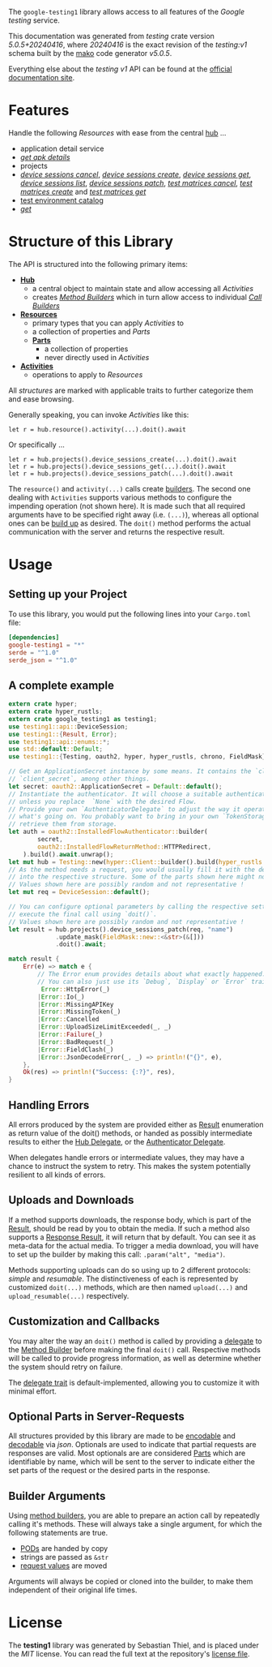 <!---
DO NOT EDIT !
This file was generated automatically from 'src/generator/templates/api/README.md.mako'
DO NOT EDIT !
-->
The `google-testing1` library allows access to all features of the *Google testing* service.

This documentation was generated from *testing* crate version *5.0.5+20240416*, where *20240416* is the exact revision of the *testing:v1* schema built by the [mako](http://www.makotemplates.org/) code generator *v5.0.5*.

Everything else about the *testing* *v1* API can be found at the
[official documentation site](https://firebase.google.com/docs/test-lab/).
# Features

Handle the following *Resources* with ease from the central [hub](https://docs.rs/google-testing1/5.0.5+20240416/google_testing1/Testing) ...

* application detail service
 * [*get apk details*](https://docs.rs/google-testing1/5.0.5+20240416/google_testing1/api::ApplicationDetailServiceGetApkDetailCall)
* projects
 * [*device sessions cancel*](https://docs.rs/google-testing1/5.0.5+20240416/google_testing1/api::ProjectDeviceSessionCancelCall), [*device sessions create*](https://docs.rs/google-testing1/5.0.5+20240416/google_testing1/api::ProjectDeviceSessionCreateCall), [*device sessions get*](https://docs.rs/google-testing1/5.0.5+20240416/google_testing1/api::ProjectDeviceSessionGetCall), [*device sessions list*](https://docs.rs/google-testing1/5.0.5+20240416/google_testing1/api::ProjectDeviceSessionListCall), [*device sessions patch*](https://docs.rs/google-testing1/5.0.5+20240416/google_testing1/api::ProjectDeviceSessionPatchCall), [*test matrices cancel*](https://docs.rs/google-testing1/5.0.5+20240416/google_testing1/api::ProjectTestMatriceCancelCall), [*test matrices create*](https://docs.rs/google-testing1/5.0.5+20240416/google_testing1/api::ProjectTestMatriceCreateCall) and [*test matrices get*](https://docs.rs/google-testing1/5.0.5+20240416/google_testing1/api::ProjectTestMatriceGetCall)
* [test environment catalog](https://docs.rs/google-testing1/5.0.5+20240416/google_testing1/api::TestEnvironmentCatalog)
 * [*get*](https://docs.rs/google-testing1/5.0.5+20240416/google_testing1/api::TestEnvironmentCatalogGetCall)




# Structure of this Library

The API is structured into the following primary items:

* **[Hub](https://docs.rs/google-testing1/5.0.5+20240416/google_testing1/Testing)**
    * a central object to maintain state and allow accessing all *Activities*
    * creates [*Method Builders*](https://docs.rs/google-testing1/5.0.5+20240416/google_testing1/client::MethodsBuilder) which in turn
      allow access to individual [*Call Builders*](https://docs.rs/google-testing1/5.0.5+20240416/google_testing1/client::CallBuilder)
* **[Resources](https://docs.rs/google-testing1/5.0.5+20240416/google_testing1/client::Resource)**
    * primary types that you can apply *Activities* to
    * a collection of properties and *Parts*
    * **[Parts](https://docs.rs/google-testing1/5.0.5+20240416/google_testing1/client::Part)**
        * a collection of properties
        * never directly used in *Activities*
* **[Activities](https://docs.rs/google-testing1/5.0.5+20240416/google_testing1/client::CallBuilder)**
    * operations to apply to *Resources*

All *structures* are marked with applicable traits to further categorize them and ease browsing.

Generally speaking, you can invoke *Activities* like this:

```Rust,ignore
let r = hub.resource().activity(...).doit().await
```

Or specifically ...

```ignore
let r = hub.projects().device_sessions_create(...).doit().await
let r = hub.projects().device_sessions_get(...).doit().await
let r = hub.projects().device_sessions_patch(...).doit().await
```

The `resource()` and `activity(...)` calls create [builders][builder-pattern]. The second one dealing with `Activities`
supports various methods to configure the impending operation (not shown here). It is made such that all required arguments have to be
specified right away (i.e. `(...)`), whereas all optional ones can be [build up][builder-pattern] as desired.
The `doit()` method performs the actual communication with the server and returns the respective result.

# Usage

## Setting up your Project

To use this library, you would put the following lines into your `Cargo.toml` file:

```toml
[dependencies]
google-testing1 = "*"
serde = "^1.0"
serde_json = "^1.0"
```

## A complete example

```Rust
extern crate hyper;
extern crate hyper_rustls;
extern crate google_testing1 as testing1;
use testing1::api::DeviceSession;
use testing1::{Result, Error};
use testing1::api::enums::*;
use std::default::Default;
use testing1::{Testing, oauth2, hyper, hyper_rustls, chrono, FieldMask};

// Get an ApplicationSecret instance by some means. It contains the `client_id` and
// `client_secret`, among other things.
let secret: oauth2::ApplicationSecret = Default::default();
// Instantiate the authenticator. It will choose a suitable authentication flow for you,
// unless you replace  `None` with the desired Flow.
// Provide your own `AuthenticatorDelegate` to adjust the way it operates and get feedback about
// what's going on. You probably want to bring in your own `TokenStorage` to persist tokens and
// retrieve them from storage.
let auth = oauth2::InstalledFlowAuthenticator::builder(
        secret,
        oauth2::InstalledFlowReturnMethod::HTTPRedirect,
    ).build().await.unwrap();
let mut hub = Testing::new(hyper::Client::builder().build(hyper_rustls::HttpsConnectorBuilder::new().with_native_roots().unwrap().https_or_http().enable_http1().build()), auth);
// As the method needs a request, you would usually fill it with the desired information
// into the respective structure. Some of the parts shown here might not be applicable !
// Values shown here are possibly random and not representative !
let mut req = DeviceSession::default();

// You can configure optional parameters by calling the respective setters at will, and
// execute the final call using `doit()`.
// Values shown here are possibly random and not representative !
let result = hub.projects().device_sessions_patch(req, "name")
             .update_mask(FieldMask::new::<&str>(&[]))
             .doit().await;

match result {
    Err(e) => match e {
        // The Error enum provides details about what exactly happened.
        // You can also just use its `Debug`, `Display` or `Error` traits
         Error::HttpError(_)
        |Error::Io(_)
        |Error::MissingAPIKey
        |Error::MissingToken(_)
        |Error::Cancelled
        |Error::UploadSizeLimitExceeded(_, _)
        |Error::Failure(_)
        |Error::BadRequest(_)
        |Error::FieldClash(_)
        |Error::JsonDecodeError(_, _) => println!("{}", e),
    },
    Ok(res) => println!("Success: {:?}", res),
}

```
## Handling Errors

All errors produced by the system are provided either as [Result](https://docs.rs/google-testing1/5.0.5+20240416/google_testing1/client::Result) enumeration as return value of
the doit() methods, or handed as possibly intermediate results to either the
[Hub Delegate](https://docs.rs/google-testing1/5.0.5+20240416/google_testing1/client::Delegate), or the [Authenticator Delegate](https://docs.rs/yup-oauth2/*/yup_oauth2/trait.AuthenticatorDelegate.html).

When delegates handle errors or intermediate values, they may have a chance to instruct the system to retry. This
makes the system potentially resilient to all kinds of errors.

## Uploads and Downloads
If a method supports downloads, the response body, which is part of the [Result](https://docs.rs/google-testing1/5.0.5+20240416/google_testing1/client::Result), should be
read by you to obtain the media.
If such a method also supports a [Response Result](https://docs.rs/google-testing1/5.0.5+20240416/google_testing1/client::ResponseResult), it will return that by default.
You can see it as meta-data for the actual media. To trigger a media download, you will have to set up the builder by making
this call: `.param("alt", "media")`.

Methods supporting uploads can do so using up to 2 different protocols:
*simple* and *resumable*. The distinctiveness of each is represented by customized
`doit(...)` methods, which are then named `upload(...)` and `upload_resumable(...)` respectively.

## Customization and Callbacks

You may alter the way an `doit()` method is called by providing a [delegate](https://docs.rs/google-testing1/5.0.5+20240416/google_testing1/client::Delegate) to the
[Method Builder](https://docs.rs/google-testing1/5.0.5+20240416/google_testing1/client::CallBuilder) before making the final `doit()` call.
Respective methods will be called to provide progress information, as well as determine whether the system should
retry on failure.

The [delegate trait](https://docs.rs/google-testing1/5.0.5+20240416/google_testing1/client::Delegate) is default-implemented, allowing you to customize it with minimal effort.

## Optional Parts in Server-Requests

All structures provided by this library are made to be [encodable](https://docs.rs/google-testing1/5.0.5+20240416/google_testing1/client::RequestValue) and
[decodable](https://docs.rs/google-testing1/5.0.5+20240416/google_testing1/client::ResponseResult) via *json*. Optionals are used to indicate that partial requests are responses
are valid.
Most optionals are are considered [Parts](https://docs.rs/google-testing1/5.0.5+20240416/google_testing1/client::Part) which are identifiable by name, which will be sent to
the server to indicate either the set parts of the request or the desired parts in the response.

## Builder Arguments

Using [method builders](https://docs.rs/google-testing1/5.0.5+20240416/google_testing1/client::CallBuilder), you are able to prepare an action call by repeatedly calling it's methods.
These will always take a single argument, for which the following statements are true.

* [PODs][wiki-pod] are handed by copy
* strings are passed as `&str`
* [request values](https://docs.rs/google-testing1/5.0.5+20240416/google_testing1/client::RequestValue) are moved

Arguments will always be copied or cloned into the builder, to make them independent of their original life times.

[wiki-pod]: http://en.wikipedia.org/wiki/Plain_old_data_structure
[builder-pattern]: http://en.wikipedia.org/wiki/Builder_pattern
[google-go-api]: https://github.com/google/google-api-go-client

# License
The **testing1** library was generated by Sebastian Thiel, and is placed
under the *MIT* license.
You can read the full text at the repository's [license file][repo-license].

[repo-license]: https://github.com/Byron/google-apis-rsblob/main/LICENSE.md

